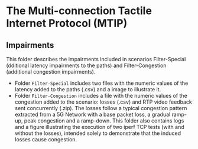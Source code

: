 # The Multi-connection Tactile Internet Protocol (MTIP)

## Impairments

This folder describes the impairments included in scenarios Filter-Special (dditional latency impairments to the paths) and Filter-Congestion (additional congestion impairments). 

* Folder ``Filter-Special`` includes two files with the numeric values of the latency added to the paths (.csv) and a image to illustrate it. 
* Folder ``Filter-Congestion`` includes a file with the numeric values of the congestion added to the scenario: losses (.csv) and RTP video feedback sent concurrently (.zip). The losses follow a typical congestion pattern extracted from a 5G Network with a base packet loss, a gradual ramp-up, peak congestion and a ramp-down. This folder also contains logs and a figure illustrating the execution of two iperf TCP tests (with and without the losses), intended solely to demonstrate that the induced losses cause congestion.



